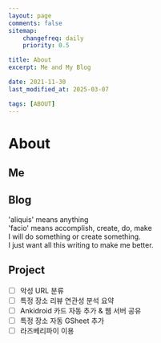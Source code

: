 ```yaml
---
layout: page
comments: false
sitemap:
    changefreq: daily
    priority: 0.5

title: About
excerpt: Me and My Blog

date: 2021-11-30
last_modified_at: 2025-03-07

tags: [ABOUT]
---
```


# About
## Me

## Blog
'aliquis' means anything  
'facio' means accomplish, create, do, make  
I will do something or create something.  
I just want all this writing to make me better.  

## Project
- [ ] 악성 URL 분류
- [ ] 특정 장소 리뷰 연관성 분석 요약
- [ ] Ankidroid 카드 자동 추가 & 웹 서버 공유
- [ ] 특정 장소 자동 GSheet 추가
- [ ] 라즈베리파이 이용